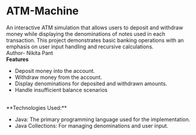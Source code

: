 # ATM-Machine
An interactive ATM simulation that allows users to deposit and withdraw money while displaying the denominations of notes used in each transaction. This project demonstrates basic banking operations with an emphasis on user input handling and recursive calculations.
<br>
Author- Nikita Pant
<br>
**Features**
* Deposit money into the account.
* Withdraw money from the account.
* Display denominations for deposited and withdrawn amounts.
* Handle insufficient balance scenarios
<br>
**Technologies Used:**
  
* Java: The primary programming language used for the implementation.
* Java Collections: For managing denominations and user input.
